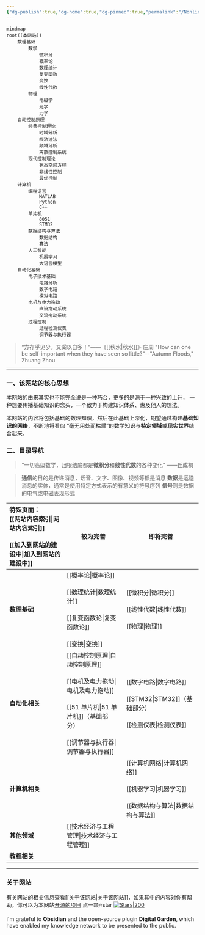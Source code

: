 ```yaml
---
{"dg-publish":true,"dg-home":true,"dg-pinned":true,"permalink":"/Nonlinear/","pinned":true,"tags":["gardenEntry"],"dgPassFrontmatter":true,"noteIcon":"","created":"2024-05-21T15:20:27.767+08:00","updated":"2024-11-29T16:21:24.025+08:00"}
---
```




```mermaid
mindmap
root((本网站))
	数理基础
		数学
			微积分
			概率论
			数理统计
			复变函数
			变换
			线性代数
		物理
			电磁学
			光学
			力学
	自动控制原理
		经典控制理论
		    时域分析
		    根轨迹法
		    频域分析
		    离散控制系统
		现代控制理论
			状态空间方程
			非线性控制
			最优控制
	计算机
		编程语言
			MATLAB
			Python
			C++
		单片机
		    8051
		    STM32
		数据结构与算法
			数据结构
			算法
		人工智能
			机器学习
			大语言模型
	自动化基础
		电子技术基础
			电路分析
			数字电路
			模拟电路
		电机与电力拖动
			直流拖动系统
			交流拖动系统
		过程控制
			过程检测仪表
			调节器与执行器
```

>“方存乎见少，又奚以自多！”——《[[秋水\|秋水]]》· 庄周
>"How can one be self-important when they have seen so little?"--"Autumn Floods," Zhuang Zhou

***
### 一、该网站的核心思想 
本网站的由来其实也不能完全说是一种巧合，更多的是源于一种兴致的上升，
一种想要传播基础知识的念头，一个致力于构建知识体系、惠及他人的想法。

本网站的内容将包括基础的数理知识，然后在此基础上深化，期望通过构建**基础知识的网络**，不断地将看似 “毫无用处而枯燥”的数学知识与**特定领域**或**现实世界**结合起来。


### 二、目录导航
>“一切高级数学，归根结底都是**微积分**和**线性代数**的各种变化”     ——丘成桐

>**通信**的目的是传递消息，话音、文字、图像、视频等都是消息
>**数据**是运送消息的实体，通常是使用特定方式表示的有意义的符号序列
>**信号**则是数据的电气或电磁表现形式


| **特殊页面**：<br>[[网站内容索引\|网站内容索引]]<br><br>[[加入到网站的建设中\|加入到网站的建设中]]<br> | **较为完善**                                                                     | **即将完善**                                          |
| :----------------------------------------------- | ---------------------------------------------------------------------------- | ------------------------------------------------- |
| **数理基础**                                         | [[概率论\|概率论]]<br><br>[[数理统计\|数理统计]]<br><br>[[复变函数论\|复变函数论]]<br><br>[[变换\|变换]]<br>                   | [[微积分\|微积分]]<br><br>[[线性代数\|线性代数]]<br><br>[[物理\|物理]]             |
| **自动化相关**                                        | [[自动控制原理\|自动控制原理]]<br><br>[[电机及电力拖动\|电机及电力拖动]]<br><br>[[51 单片机\|51 单片机]]（基础部分）<br><br>[[调节器与执行器\|调节器与执行器]]<br> | [[数字电路\|数字电路]]<br><br>[[STM32\|STM32]]（基础部分）<br><br>[[检测仪表\|检测仪表]] |
| **计算机相关**                                        |                                                                              | [[计算机网络\|计算机网络]]<br><br>[[机器学习\|机器学习]]<br><br>[[数据结构与算法\|数据结构与算法]]<br>  |
| **其他领域**                                         | [[技术经济与工程管理\|技术经济与工程管理]]                                                                |                                                   |
| **教程相关**                                         |                                                                              |                                                   |


***
### 关于网站
有关网站的相关信息查看[[关于该网站\|关于该网站]]，如果其中的内容对你有帮助，你可以为本网站[开源的项目](https://github.com/UNLINEARITY/Learn-for-Everything) 点一颗⭐star
[![Stars|200](https://img.shields.io/github/stars/UNLINEARITY/Learn-Everything.svg)](https://github.com/UNLINEARITY/Learn-Everything/stargazers)

I'm grateful to **Obsidian** and the open-source plugin **Digital Garden**, which have enabled my knowledge network to be presented to the public.

